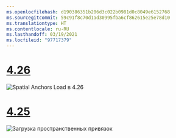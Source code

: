 ```yaml
---
ms.openlocfilehash: d190386351b206d3c022b0981d0c8049e6152768
ms.sourcegitcommit: 59c91f8c70d1ad30995fba6cf862615e25e78d10
ms.translationtype: HT
ms.contentlocale: ru-RU
ms.lasthandoff: 03/19/2021
ms.locfileid: "97717379"
---
```

# <a name="426"></a>[4.26](#tab/426)

![Spatial Anchors Load в 4.26](../images/local-spatial-anchors-img-03.png)

# <a name="425"></a>[4.25](#tab/425)

![Загрузка пространственных привязок](../images/unreal-spatialanchors-load.PNG)
